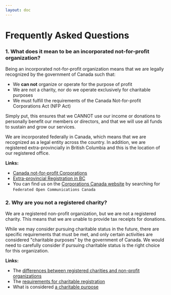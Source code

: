 ```yaml
---
layout: doc
---
```


# Frequently Asked Questions

### 1. **What does it mean to be an incorporated not-for-profit organization?**

Being an incorporated not-for-profit organization means that we are legally recognized by the government of Canada such that:

- We **can not** organize or operate for the purpose of profit
- We are not a charity, nor do we operate exclusively for charitable purposes
- We must fulfill the requirements of the Canada Not-for-profit Corporations Act (NFP Act)

Simply put, this ensures that we CANNOT use our income or donations to personally benefit our members or directors, and that we will use all funds to sustain and grow our services.

We are incorporated federally in Canada, which means that we are recognized as a legal entity across the country. In addition, we are registered extra-provincially in British Columbia and this is the location of our registered office.

**Links:**

- [Canada not-for-profit Corporations](https://ised-isde.canada.ca/site/corporations-canada/en/not-profit-corporations)
- [Extra-provincial Registration in BC](https://www2.gov.bc.ca/gov/content/employment-business/business/not-for-profit-organizations#extraprovincial-non-share)
- You can find us on the [Corporations Canada website](https://www.ic.gc.ca/app/scr/cc/CorporationsCanada/fdrlCrpSrch.html) by searching for `Federated Open Communications Canada`

### 2. **Why are you not a registered charity?**
<!-- If this title is changed, the link in docs/donate.md must be updated as well. -->

We are a registered non-profit organization, but we are not a registered charity. This means that we are unable to provide tax receipts for donations.

While we may consider pursuing charitable status in the future, there are specific requirements that must be met, and only certain activities are considered "charitable purposes" by the government of Canada. We would need to carefully consider if pursuing charitable status is the right choice for this organization.

**Links:**

- The [differences between registered charities and non-profit organizations](https://www.canada.ca/en/revenue-agency/services/charities-giving/giving-charity-information-donors/about-registered-charities/what-difference-between-a-registered-charity-a-non-profit-organization.html)
- The [requirements for charitable registration](https://www.canada.ca/en/revenue-agency/services/charities-giving/charities/policies-guidance/guidance-017-general-requirements-charitable-registration.html#charitable_purposes)
- What is considered [a charitable purpose](https://www.canada.ca/en/revenue-agency/services/charities-giving/charities/registering-charitable-qualified-donee-status/applying-charitable-registration/charitable-purposes.html)

